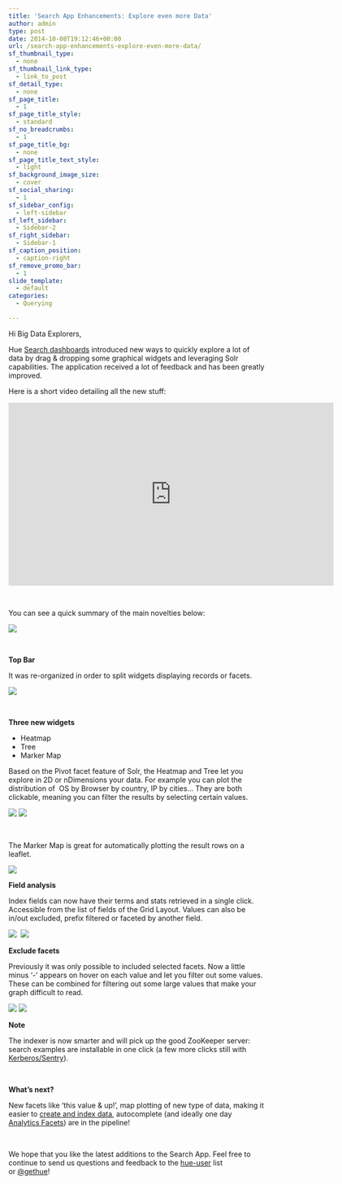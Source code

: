 ```yaml
---
title: 'Search App Enhancements: Explore even more Data'
author: admin
type: post
date: 2014-10-08T19:12:46+00:00
url: /search-app-enhancements-explore-even-more-data/
sf_thumbnail_type:
  - none
sf_thumbnail_link_type:
  - link_to_post
sf_detail_type:
  - none
sf_page_title:
  - 1
sf_page_title_style:
  - standard
sf_no_breadcrumbs:
  - 1
sf_page_title_bg:
  - none
sf_page_title_text_style:
  - light
sf_background_image_size:
  - cover
sf_social_sharing:
  - 1
sf_sidebar_config:
  - left-sidebar
sf_left_sidebar:
  - Sidebar-2
sf_right_sidebar:
  - Sidebar-1
sf_caption_position:
  - caption-right
sf_remove_promo_bar:
  - 1
slide_template:
  - default
categories:
  - Querying

---
```

Hi Big Data Explorers,

Hue [Search dashboards][1] introduced new ways to quickly explore a lot of data by drag & dropping some graphical widgets and leveraging Solr capabilities. The application received a lot of feedback and has been greatly improved.

Here is a short video detailing all the new stuff:

<iframe src="https://player.vimeo.com/video/108381017?dnt=1&app_id=122963" width="640" height="360" frameborder="0" title="Hadoop Tutorial: the Hue Search app update" allow="autoplay; fullscreen" allowfullscreen></iframe>

&nbsp;

You can see a quick summary of the main novelties below:

[<img src="https://cdn.gethue.com/uploads/2014/10/hue-search-v2.1-1024x596.png"  />][2]

&nbsp;

**Top Bar**

It was re-organized in order to split widgets displaying records or facets.

<img src="https://cdn.gethue.com/uploads/2014/10/hue-bar-1024x64.png" />

&nbsp;

**Three new widgets**

  * Heatmap
  * Tree
  * Marker Map

Based on the Pivot facet feature of Solr, the Heatmap and Tree let you explore in 2D or nDimensions your data. For example you can plot the distribution of  OS by Browser by country, IP by cities… They are both clickable, meaning you can filter the results by selecting certain values.

<img src="https://cdn.gethue.com/uploads/2014/10/hue-heatmap-1024x254.png" />

<img src="https://cdn.gethue.com/uploads/2014/10/hue-tree-1-1024x214.png"  />

&nbsp;

The Marker Map is great for automatically plotting the result rows on a leaflet.

<img src="https://cdn.gethue.com/uploads/2014/10/hue-marker.png" />

**Field analysis**

Index fields can now have their terms and stats retrieved in a single click. Accessible from the list of fields of the Grid Layout. Values can also be in/out excluded, prefix filtered or faceted by another field.

<img class="aligncenter  wp-image-1746" src="https://cdn.gethue.com/uploads/2014/10/hue-analysist-terms.png" />  <img class="aligncenter  wp-image-1745" src="https://cdn.gethue.com/uploads/2014/10/hue-analysis-stats.png" />

**Exclude facets**

Previously it was only possible to included selected facets. Now a little minus ‘-’ appears on hover on each value and let you filter out some values. These can be combined for filtering out some large values that make your graph difficult to read.

<img src="https://cdn.gethue.com/uploads/2014/10/hue-exclude-0.png"  /> <img src="https://cdn.gethue.com/uploads/2014/10/hue-exclude-1.png"  />

**Note**

The indexer is now smarter and will pick up the good ZooKeeper server: search examples are installable in one click (a few more clicks still with [Kerberos/Sentry][3]).

&nbsp;

**What’s next?**

New facets like ‘this value & up!’, map plotting of new type of data, making it easier to [create and index data][4], autocomplete (and ideally one day [Analytics Facets][5]) are in the pipeline!

&nbsp;

We hope that you like the latest additions to the Search App. Feel free to continue to send us questions and feedback to the [hue-user][6] list or [@gethue][7]!

&nbsp;

 [1]: https://gethue.com/hadoop-search-dynamic-search-dashboards-with-solr
 [2]: https://cdn.gethue.com/uploads/2014/10/hue-search-v2.1.png
 [3]: https://gethue.com/hadoop-tutorial-kerberos-security-and-sentry-authorization-for-solr-search-app/
 [4]: https://gethue.com/analyse-apache-logs-and-build-your-own-web-analytics-dashboard-with-hadoop-and-solr/
 [5]: http://heliosearch.org/solr-facet-functions/
 [6]: http://groups.google.com/a/cloudera.org/group/hue-user
 [7]: https://twitter.com/gethue

